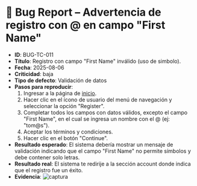 # 🐞 Bug Report – Advertencia de registro con @ en campo "First Name"

- **ID**: BUG-TC-011
- **Título**: Registro con campo "First Name" inválido (uso de simbolo).
- **Fecha**: 2025-08-06
- **Criticidad**: baja
- **Tipo de defecto**: Validación de datos
- **Pasos para reproducir**:
  1. Ingresar a la página de [inicio](https://opencart.abstracta.us/).
  2. Hacer clic en el ícono de usuario del menú de navegación y seleccionar la opción "Register".
  3. Completar todos los campos con datos válidos, excepto el campo "First Name", en el cual se ingresa un nombre con el @ (ej: "tom@s").
  4. Aceptar los términos y condiciones.
  5. Hacer clic en el botón "Continue".
- **Resultado esperado**: El sistema debería mostrar un mensaje de validación indicando que el campo "First Name" no permite símbolos y debe contener solo letras.
- **Resultado real**: El sistema te redirije a la sección account donde indica que el registro fue un éxito.
- **Evidencia**: ![captura](../evidencias/captura-registro-exitoso.png)